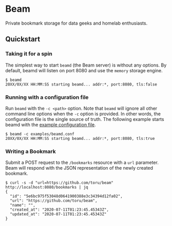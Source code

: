 # Beam

Private bookmark storage for data geeks and homelab enthusiasts.

## Quickstart

### Taking it for a spin

The simplest way to start `beamd` (the Beam server) is without any options.
By default, beamd will listen on port 8080 and use the `memory` storage engine.

```
$ beamd
20XX/0X/XX HH:MM:SS starting beamd... addr:*, port:8080, tls:false
```

### Running with a configuration file

Run `beamd` with the `-c <path>` option. Note that `beamd` will ignore all other
command line options when the `-c` option is provided. In other words, the
configuration file is the single source of truth. The following example starts
beamd with the [example configuration file](https://github.com/toru/beam/blob/master/examples/beam.conf).

```
$ beamd -c examples/beamd.conf
20XX/0X/XX HH:MM:SS starting beamd... addr:*, port:8080, tls:true
```

### Writing a Bookmark

Submit a POST request to the `/bookmarks` resource with a `url` parameter.
Beam will respond with the JSON representation of the newly created bookmark.

```
$ curl -s -d "url=https://github.com/toru/beam" http://localhost:8080/bookmarks | jq
{
  "id": "5e6bc975f53048d0641900388e3c34394d12fa02",
  "url": "https://github.com/toru/beam",
  "name": "",
  "created_at": "2020-07-11T01:23:45.45343Z",
  "updated_at": "2020-07-11T01:23:45.45343Z"
}
```
